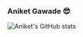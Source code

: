 ### Aniket Gawade 😎

![Aniket's GitHub stats](https://github-readme-stats.vercel.app/api?username=aniketgawade&show_icons=true&theme=default&count_private=true&hide=stars,issues,prs,contribs)

